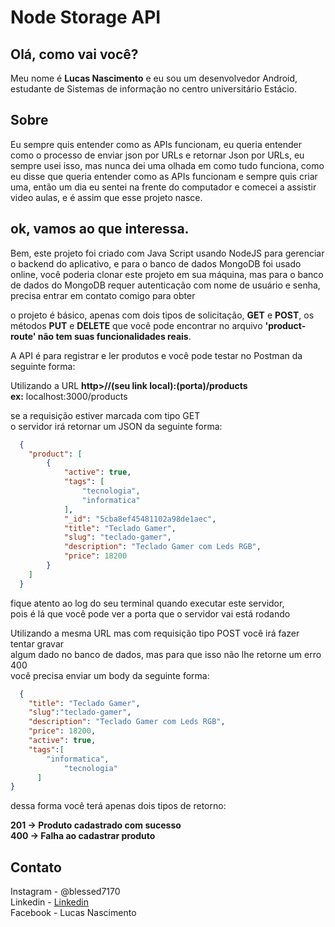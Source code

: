 # Node Storage API

Olá, como vai você?
-------------------

Meu nome é __Lucas Nascimento__ e eu sou um desenvolvedor Android,  
estudante de Sistemas de informação no centro universitário Estácio.

Sobre
------
Eu sempre quis entender como as APIs funcionam, eu queria entender como o processo de enviar json  por URLs e retornar Json por URLs, eu sempre usei isso, mas nunca dei uma olhada em como tudo funciona, como eu disse que queria entender como as APIs funcionam e sempre quis criar uma, então um dia eu sentei na frente do computador e comecei a assistir video aulas, e é assim que esse projeto nasce.


ok, vamos ao que interessa.
-------------------------------

Bem, este projeto foi criado com Java Script usando NodeJS para gerenciar o backend do aplicativo, e para o banco de dados MongoDB foi usado online, você poderia clonar este projeto em sua máquina, mas para o banco de dados do MongoDB requer autenticação com nome de usuário e senha, precisa entrar em contato comigo para obter

o projeto é básico, apenas com dois tipos de solicitação, __GET__ e __POST__, os métodos __PUT__ e __DELETE__ que você pode encontrar no arquivo __'product-route' não tem suas funcionalidades reais__.

A API é para registrar e ler produtos e você pode testar no Postman da seguinte forma:

Utilizando a URL __http>//(seu link local):(porta)/products__   
__ex:__ localhost:3000/products

se a requisição estiver marcada com tipo GET  
o servidor irá retornar um JSON da seguinte forma:
```json
  {
    "product": [
        {
            "active": true,
            "tags": [
                "tecnologia",
                "informatica"
            ],
            "_id": "5cba8ef45481102a98de1aec",
            "title": "Teclado Gamer",
            "slug": "teclado-gamer",
            "description": "Teclado Gamer com Leds RGB",
            "price": 18200
        }
    ]
  }        
```

fique atento ao log do seu terminal quando executar este servidor,  
pois é lá que você pode ver a porta que o servidor vai está rodando
  
Utilizando a mesma URL mas com requisição tipo POST você irá fazer tentar gravar  
algum dado no banco de dados, mas para que isso não lhe retorne um erro 400  
você precisa enviar um body da seguinte forma: 

```json
  {
	"title": "Teclado Gamer",
	"slug":"teclado-gamer",
	"description": "Teclado Gamer com Leds RGB",
	"price": 18200,
	"active": true,
	"tags":[
	    "informatica",
            "tecnologia"
      ]
}
```

dessa forma você terá apenas dois tipos de retorno:  

__201 -> Produto cadastrado com sucesso  
400 -> Falha ao cadastrar produto__

Contato
-------
Instagram - @blessed7170  
Linkedin  - [Linkedin](https://www.linkedin.com/in/lucasnascimento7170/)  
Facebook  - Lucas Nascimento
